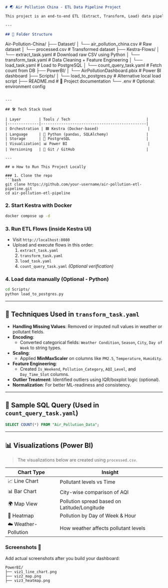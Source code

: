 ```markdown
# 🌏 Air Pollution China - ETL Data Pipeline Project

This project is an end-to-end ETL (Extract, Transform, Load) data pipeline that processes air pollution data from China using **Kestra**, stores it in a **PostgreSQL** database, and visualizes it in **Power BI** for analysis.

---

## 📁 Folder Structure

```
Air-Pollution-China/
├── Dataset/
│   └── air_pollution_china.csv           # Raw dataset
│   └── processed.csv                     # Transformed dataset
├── Kestra-Flows/
│   └── extract_task.yaml                 # Download raw CSV using Python
│   └── transform_task.yaml               # Data Cleaning + Feature Engineering
│   └── load_task.yaml                    # Load to PostgreSQL
│   └── count_query_task.yaml             # Fetch count from DB
├── PowerBI/
│   └── AirPollutionDashboard.pbix        # Power BI dashboard
├── Scripts/
│   └── load_to_postgres.py               # Alternative local load script
├── README.md                             # 📄 Project documentation
└── .env                                  # Optional: environment config
```

---

## 🛠️ Tech Stack Used

| Layer        | Tools / Tech                                  |
|--------------|-----------------------------------------------|
| Orchestration | 🟦 Kestra (Docker-based)                      |
| Language     | 🐍 Python (pandas, SQLAlchemy)                 |
| Storage      | 🐘 PostgreSQL                                  |
| Visualization| 📊 Power BI                                    |
| Versioning   | 🔁 Git / GitHub                                |

---

## ⚙️ How to Run This Project Locally

### 1. Clone the repo
```bash
git clone https://github.com/your-username/air-pollution-etl-pipeline.git
cd air-pollution-etl-pipeline
```

### 2. Start Kestra with Docker
```bash
docker compose up -d
```

### 3. Run ETL Flows (inside Kestra UI)
- Visit `http://localhost:8080`
- Upload and execute flows in this order:
  1. `extract_task.yaml`
  2. `transform_task.yaml`
  3. `load_task.yaml`
  4. `count_query_task.yaml` *(Optional verification)*

### 4. Load data manually (Optional - Python)
```bash
cd Scripts/
python load_to_postgres.py
```

---

## 🔄 Techniques Used in `transform_task.yaml`

- **Handling Missing Values**: Removed or imputed null values in weather or pollutant fields.
- **Encoding**:
  - Converted categorical fields: `Weather Condition`, `Season`, `City`, `Day of Week` to string types.
- **Scaling**:
  - Applied **MinMaxScaler** on columns like `PM2.5`, `Temperature`, `Humidity`.
- **Feature Engineering**:
  - Created `Is_Weekend`, `Pollution_Category`, `AQI_Level`, and `Day_Time_Slot` columns.
- **Outlier Treatment**: Identified outliers using IQR/boxplot logic (optional).
- **Normalization**: For better ML-readiness and consistency.

---

## 🧠 Sample SQL Query (Used in `count_query_task.yaml`)

```sql
SELECT COUNT(*) FROM "Air_Pollution_Data";
```

---

## 📊 Visualizations (Power BI)

> The visualizations below are created using `processed.csv`.

| Chart Type | Insight |
|------------|---------|
| 📈 Line Chart | Pollutant levels vs Time |
| 📊 Bar Chart | City-wise comparison of AQI |
| 🌍 Map View | Pollution spread based on Latitude/Longitude |
| 📅 Heatmap | Pollution by Day of Week & Hour |
| ☁️ Weather-Pollution | How weather affects pollutant levels |

### Screenshots 📸

Add actual screenshots after you build your dashboard:
```
PowerBI/
├── viz1_line_chart.png
├── viz2_map.png
├── viz3_heatmap.png
```
